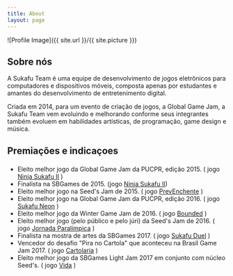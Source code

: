 ```yaml
---
title: About
layout: page
---
```

![Profile Image]({{ site.url }}/{{ site.picture }})

<h2>Sobre nós</h2>

<p>A Sukafu Team é uma equipe de desenvolvimento de jogos eletrônicos para computadores e dispositivos móveis, composta apenas por estudantes e amantes do desenvolvimento de entretenimento digital.</p>
<p>Criada em 2014, para um evento de criação de jogos, a Global Game Jam, a Sukafu Team vem evoluindo e melhorando conforme seus integrantes também evoluem em habilidades artísticas, de programação, game design e música.</p>

<h2> Premiações e indicaçoes <p class="fa fa-trophy" style="color: #ffd700"></p> </h2>

<ul class="skill-list">
	<li>Eleito melhor jogo da Global Game Jam da PUCPR, edição 2015. ( jogo <a target="_blank" href="https://sukafu-team.itch.io/ninja-sukafu-ii">Ninja Sukafu II</a> )</li>
	<li>Finalista na SBGames de 2015. (jogo <a target="_blank" href="https://sukafu-team.itch.io/ninja-sukafu-ii"> Ninja Sukafu II</a>)</li>
	<li>Eleito melhor jogo na Seed's Jam de 2015. ( jogo <a target="_blank" href="https://sukafu-team.itch.io/prev-enchente">PrevEnchente</a> )</li>
	<li>Eleito melhor jogo na Global Game Jam da PUCPR, edição 2016. ( jogo <a target="_blank" href="https://sukafu-team.itch.io/sukafu-neon">Sukafu Neon</a> )</li>
	<li>Eleito melhor jogo da Winter Game Jam de 2016. ( jogo <a target="_blank" href="https://sukafu-team.itch.io/bounded">Bounded</a> )</li>
	<li>Eleito melhor jogo (pelo público e pelo júri) da Seed's Jam de 2016. ( jogo <a target="_blank" href="https://sukafu-team.itch.io/jornada-paralimpica">Jornada Paralímpica</a> )</li>
	<li>Finalista na mostra de artes da SBGames 2017. ( jogo <a target="_blank" href="https://sukafu-team.itch.io/sukafu-duel"> Sukafu Duel</a> )</li>
	<li>Vencedor do desafio "Pira no Cartola" que aconteceu na Brasil Game Jam 2017. ( jogo <a target="_blank" href="https://sukafu-team.itch.io/cartolaria">Cartolaria</a> )</li>
	<li>Eleito melhor jogo da SBGames Light Jam 2017 em conjunto com núcleo Seed's. ( jogo <a target="_blank" href="https://sukafu-team.itch.io/vida">Vida</a> )</li>
</ul>
